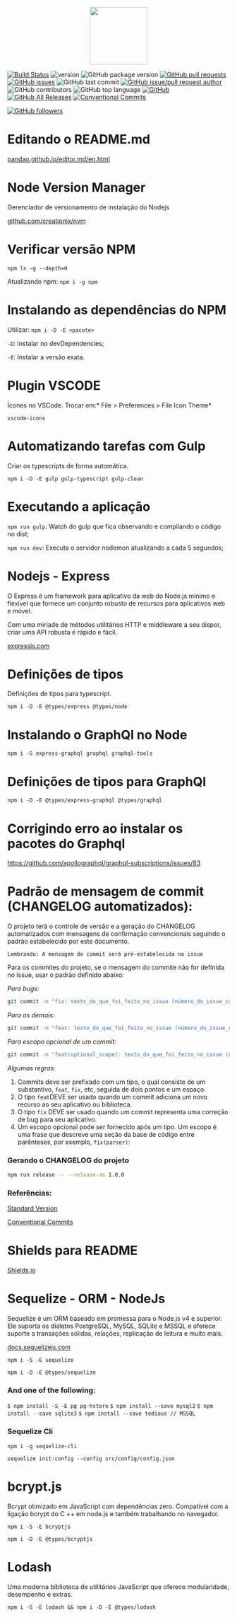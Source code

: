 <p align="center">
    <img src="https://cdn-images-1.medium.com/max/1200/1*IvCDlfi3vQfgyKO1eFv4jA.png"
        height="130">
</p>

[![Build Status](https://travis-ci.org/danielso2007/estudo-graphql-node-api.svg?branch=master)](https://travis-ci.org/danielso2007/estudo-graphql-node-api)
![version](https://img.shields.io/badge/version-0.1.0-blue.svg)
![GitHub package version](https://img.shields.io/github/package-json/v/danielso2007/estudo-graphql-node-api.svg)
[![GitHub pull requests](https://img.shields.io/github/issues-pr-raw/danielso2007/estudo-graphql-node-api.svg)](https://github.com/danielso2007/estudo-graphql-node-api/pulls)
[![GitHub issues](https://img.shields.io/github/issues/danielso2007/estudo-graphql-node-api.svg)](https://github.com/danielso2007/estudo-graphql-node-api/issues?q=is%3Aopen+is%3Aissue)
![GitHub last commit](https://img.shields.io/github/last-commit/danielso2007/estudo-graphql-node-api.svg)
[![GitHub issue/pull request author](https://img.shields.io/github/issues/detail/u/danielso2007/estudo-graphql-node-api/1.svg)](https://github.com/danielso2007/estudo-graphql-node-api/pulls)
![GitHub contributors](https://img.shields.io/github/contributors/danielso2007/estudo-graphql-node-api.svg)
![GitHub top language](https://img.shields.io/github/languages/top/danielso2007/estudo-graphql-node-api.svg)
[![GitHub](https://img.shields.io/github/license/danielso2007/estudo-graphql-node-api.svg)](https://github.com/danielso2007/estudo-graphql-node-api)
[![GitHub All Releases](https://img.shields.io/github/downloads/danielso2007/estudo-graphql-node-api/total.svg)](https://github.com/danielso2007/estudo-graphql-node-api/archive/master.zip)
[![Conventional Commits](https://img.shields.io/badge/Conventional%20Commits-1.0.0-yellow.svg)](https://conventionalcommits.org)

[![GitHub followers](https://img.shields.io/github/followers/danielso2007.svg?label=Follow&style=social)](https://github.com/danielso2007?tab=followers)

# Editando o README.md

[pandao.github.io/editor.md/en.html](https://pandao.github.io/editor.md/en.html "pandao.github.io/editor.md/en.html")

# Node Version Manager

Gerenciador de versionamento de instalação do Nodejs

[github.com/creationix/nvm](https://github.com/creationix/nvm "github.com/creationix/nvm")

# Verificar versão NPM

`npm ls -g --depth=0`

Atualizando npm: `npm i -g npm`

# Instalando as dependências do NPM

Utilizar: `npm i -D -E <pacote>`

`-D`: Instalar no devDependencies;

`-E`: Instalar a versão exata.

# Plugin VSCODE

Ícones no VSCode. Trocar em:* File > Preferences > File Icon Theme*

`vscode-icons`

# Automatizando tarefas com Gulp

Criar os typescripts de forma automática.

`npm i -D -E gulp gulp-typescript gulp-clean`

# Executando a aplicação

`npm run gulp`: Watch do gulp que fica observando e compilando o código no dist;

`npm run dev`: Executa o servidor nodemon atualizando a cada 5 segundos;

# Nodejs - Express

O Express é um framework para aplicativo da web do Node.js mínimo e flexível que fornece um conjunto robusto de recursos para aplicativos web e móvel.

Com uma miríade de métodos utilitários HTTP e middleware a seu dispor, criar uma API robusta é rápido e fácil.

[expressjs.com](https://expressjs.com/pt-br/ "expressjs.com")

# Definições de tipos

Definições de tipos para typescript.

`npm i -D -E @types/express @types/node`

# Instalando o GraphQl no Node

`npm i -S express-graphql graphql graphql-tools`

# Definições de tipos para GraphQl

`npm i -D -E @types/express-graphql @types/graphql`

# Corrigindo erro ao instalar os pacotes do Graphql

https://github.com/apollographql/graphql-subscriptions/issues/83

# Padrão de mensagem de commit (CHANGELOG automatizados):

O projeto terá o controle de versão e a geração do CHANGELOG automatizados com mensagens de confirmação  convencionais seguindo o padrão estabelecido por este documento.

`Lembrando: A mensagem de commit será pré-estabelecida no issue`

Para os commites do projeto, se o mensagem do commite não for definida no issue, usar o padrão definido abaixo:

_Para bugs:_

```sh
git commit -m "fix: texto_do_que_foi_feito_no_issue (número_do_issue_com_#)"
```

_Para os demais:_

```sh
git commit -m "feat: texto_do_que_foi_feito_no_issue (número_do_issue_com_#)"
```

_Para escopo opcional de um commit:_

```sh
git commit -m "feat(optional_scope): texto_do_que_foi_feito_no_issue (número_do_issue_com_#)"
```

_Algumas regras:_

1. Commits deve ser prefixado com um tipo, o qual consiste de um substantivo, `feat`, `fix`, etc, seguida de dois pontos e um espaço.
2. O tipo `feat`DEVE ser usado quando um commit adiciona um novo recurso ao seu aplicativo ou biblioteca.
3. O tipo `fix` DEVE ser usado quando um commit representa uma correção de bug para seu aplicativo.
4. Um escopo opcional pode ser fornecido após um tipo. Um escopo é uma frase que descreve uma seção da base de código entre parênteses, por exemplo, `fix(parser)`:

### Gerando o CHANGELOG do projeto

```sh
npm run release -- --release-as 1.0.0
```

### Referências:
[Standard Version](https://github.com/conventional-changelog/standard-version/blob/master/README.md)

[Conventional Commits](https://www.conventionalcommits.org/en/v1.0.0-beta.2/)

# Shields para README

[Shields.io](https://shields.io/#/)

# Sequelize - ORM - NodeJs

Sequelize é um ORM baseado em promessa para o Node.js v4 e superior. Ele suporta os dialetos PostgreSQL, MySQL, SQLite e MSSQL e oferece suporte a transações sólidas, relações, replicação de leitura e muito mais.

[docs.sequelizejs.com](http://docs.sequelizejs.com/)

`npm i -S -E sequelize`

`npm i -D -E @types/sequelize`

### And one of the following:

`$ npm install -S -E pg pg-hstore`
`$ npm install --save mysql2`
`$ npm install --save sqlite3`
`$ npm install --save tedious // MSSQL`

### Sequelize Cli

`npm i -g sequelize-cli`

`sequelize init:config --config src/config/config.json`

# bcrypt.js

Bcrypt otimizado em JavaScript com dependências zero. Compatível com a ligação bcrypt do C ++ em node.js e também trabalhando no navegador.

`npm i -S -E bcryptjs`

`npm i -D -E @types/bcryptjs`

# Lodash

Uma moderna biblioteca de utilitários JavaScript que oferece modularidade, desempenho e extras.

`npm i -S -E lodash && npm i -D -E @types/lodash`